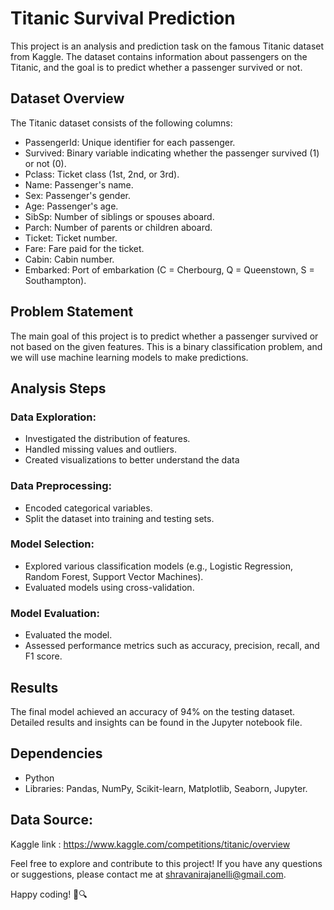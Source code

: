 # Titanic Survival Prediction
This project is an analysis and prediction task on the famous Titanic dataset from Kaggle. The dataset contains information about passengers on the Titanic, and the goal is to predict whether a passenger survived or not.

## Dataset Overview
The Titanic dataset consists of the following columns:

* PassengerId: Unique identifier for each passenger.
* Survived: Binary variable indicating whether the passenger survived (1) 
  or not (0).
* Pclass: Ticket class (1st, 2nd, or 3rd).
* Name: Passenger's name.
* Sex: Passenger's gender.
* Age: Passenger's age.
* SibSp: Number of siblings or spouses aboard.
* Parch: Number of parents or children aboard.
* Ticket: Ticket number.
* Fare: Fare paid for the ticket.
* Cabin: Cabin number.
* Embarked: Port of embarkation (C = Cherbourg, Q = Queenstown, S = 
  Southampton).
  
## Problem Statement
The main goal of this project is to predict whether a passenger survived or not based on the given features. This is a binary classification problem, and we will use machine learning models to make predictions.

## Analysis Steps

### Data Exploration:
* Investigated the distribution of features.
* Handled missing values and outliers.
* Created visualizations to better understand the data
### Data Preprocessing:
* Encoded categorical variables.
* Split the dataset into training and testing sets.
### Model Selection:
* Explored various classification models (e.g., Logistic Regression, 
  Random Forest, Support Vector Machines).
* Evaluated models using cross-validation.
### Model Evaluation:
* Evaluated the model.
* Assessed performance metrics such as accuracy, precision, recall, and F1 
 score.

## Results
The final model achieved an accuracy of 94% on the testing dataset. Detailed results and insights can be found in the Jupyter notebook file.

## Dependencies
* Python 
* Libraries: Pandas, NumPy, Scikit-learn, Matplotlib, Seaborn, Jupyter.

## Data Source:
Kaggle link : https://www.kaggle.com/competitions/titanic/overview

  Feel free to explore and contribute to this project! If you have any questions or suggestions, please contact me at shravanirajanelli@gmail.com.

Happy coding! 🚢🔍





